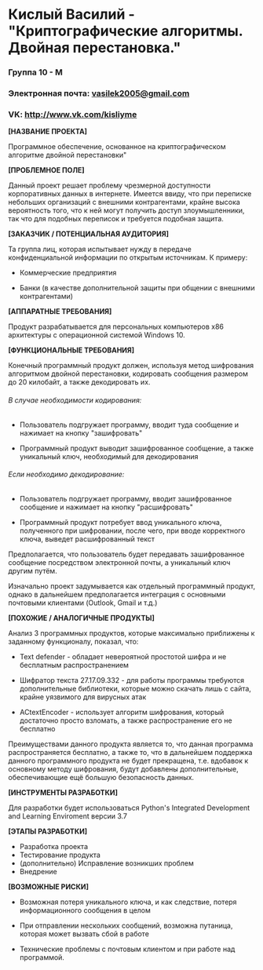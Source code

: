 # Кислый Василий - "Криптографические алгоритмы. Двойная перестановка."
### Группа 10 - М
### Электронная почта: vasilek2005@gmail.com
### VK: http://www.vk.com/kisliyme


**[НАЗВАНИЕ ПРОЕКТА]**

Программное обеспечение, основанное на криптографическом алгоритме двойной перестановки"

**[ПРОБЛЕМНОЕ ПОЛЕ]**

Данный проект решает проблему чрезмерной доступности корпоративных данных в интернете. Имеется ввиду, что при переписке небольших организаций с внешними контрагентами,
крайне высока вероятность того, что к ней могут получить доступ злоумышленники, так что для подобных переписок и требуется подобная защита.

**[ЗАКАЗЧИК / ПОТЕНЦИАЛЬНАЯ АУДИТОРИЯ]**

Та группа лиц, которая испытывает нужду в передаче конфиденциальной информации по открытым источникам. К примеру:

* Коммерческие предприятия

* Банки (в качестве дополнительной защиты при общении с внешними контрагентами)

**[АППАРАТНЫЕ ТРЕБОВАНИЯ]**

Продукт разрабатывается для персональных компьютеров x86 архитектуры с операционной системой Windows 10.

**[ФУНКЦИОНАЛЬНЫЕ ТРЕБОВАНИЯ]**

Конечный программный продукт должен, используя метод шифрования алгоритмом двойной перестановки, кодировать сообщения размером до 20 килобайт, а также декодировать их.

###### В случае необходимости кодирования:

* Пользователь подгружает программу, вводит туда сообщение и нажимает на кнопку "зашифровать"

* Программный продукт выводит зашифрованное сообщение, а также уникальный ключ, необходимый для декодирования

###### Если необходимо декодирование:

* Пользователь подгружает программу, вводит зашифрованное сообщение и нажимает на кнопку "расшифровать"

* Программный продукт потребует ввод уникального ключа, полученного при шифровании, после чего, при вводе корректного ключа, выведет расшифрованный текст

Предполагается, что пользователь будет передавать зашифрованное сообщение посредством электронной почты, а уникальный ключ другим путём.

Изначально проект задумывается как отдельный программный продукт, однако в дальнейшем предполагается интеграция с основными почтовыми клиентами (Outlook, Gmail и т.д.)

**[ПОХОЖИЕ / АНАЛОГИЧНЫЕ ПРОДУКТЫ]**

Анализ 3 программных продуктов, которые максимально приближены к заданному функционалу, показал, что:

* Text defender - обладает невероятной простотой шифра и не бесплатным распространением

* Шифратор текста 27.17.09.332 - для работы программы требуются дополнительные библиотеки, которые можно скачать лишь с сайта, крайне уязвимого для вирусных атак

* ACtextEncoder - использует алгоритм шифрования, который достаточно просто взломать, а также распространение его не бесплатно

Преимуществами данного продукта является то, что данная программа распространяется бесплатно, а также то, что в дальнейшем поддержка данного программного продукта не будет
прекращена, т.е. вдобавок к основному методу шифрования, будут добавлены дополнительные, обеспечивающие ещё большую безопасность данных.

**[ИНСТРУМЕНТЫ РАЗРАБОТКИ]**

 Для разработки будет использоваться Python's Integrated Development and Learning Enviroment версии 3.7

**[ЭТАПЫ РАЗРАБОТКИ]**

* Разработка проекта
* Тестирование продукта
* (дополнительно) Исправление возникших проблем
* Внедрение

**[ВОЗМОЖНЫЕ РИСКИ]**

* Возможная потеря уникального ключа, и как следствие, потеря информационного сообщения в целом

* При отправлении нескольких сообщений, возможна путаница, которая может вызвать сбой в работе

* Технические проблемы с почтовым клиентом и при работе над программой.
